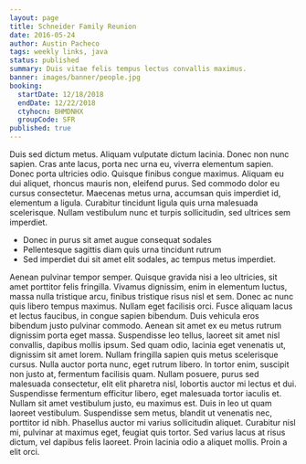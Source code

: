 ```yaml
---
layout: page
title: Schneider Family Reunion
date: 2016-05-24
author: Austin Pacheco
tags: weekly links, java
status: published
summary: Duis vitae felis tempus lectus convallis maximus.
banner: images/banner/people.jpg
booking:
  startDate: 12/18/2018
  endDate: 12/22/2018
  ctyhocn: BHMDNHX
  groupCode: SFR
published: true
---
```

Duis sed dictum metus. Aliquam vulputate dictum lacinia. Donec non nunc sapien. Cras ante lacus, porta nec urna eu, viverra elementum sapien. Donec porta ultricies odio. Quisque finibus congue maximus. Aliquam eu dui aliquet, rhoncus mauris non, eleifend purus. Sed commodo dolor eu cursus consectetur. Maecenas metus urna, accumsan quis imperdiet id, elementum a ligula. Curabitur tincidunt ligula quis urna malesuada scelerisque. Nullam vestibulum nunc et turpis sollicitudin, sed ultrices sem imperdiet.

* Donec in purus sit amet augue consequat sodales
* Pellentesque sagittis diam quis urna tincidunt rutrum
* Sed imperdiet dui sit amet elit sodales, ac tempus metus imperdiet.

Aenean pulvinar tempor semper. Quisque gravida nisi a leo ultricies, sit amet porttitor felis fringilla. Vivamus dignissim, enim in elementum luctus, massa nulla tristique arcu, finibus tristique risus nisl et sem. Donec ac nunc quis libero tempus maximus. Nullam eget facilisis orci. Fusce aliquam lacus et lectus faucibus, in congue sapien bibendum. Duis vehicula eros bibendum justo pulvinar commodo. Aenean sit amet ex eu metus rutrum dignissim porta eget massa. Suspendisse leo tellus, laoreet sit amet nisl convallis, dapibus mollis ipsum. Sed quam odio, lacinia eget venenatis ut, dignissim sit amet lorem. Nullam fringilla sapien quis metus scelerisque cursus.
Nulla auctor porta nunc, eget rutrum libero. In tortor enim, suscipit non justo at, fermentum facilisis quam. Nullam posuere, purus sed malesuada consectetur, elit elit pharetra nisl, lobortis auctor mi lectus et dui. Suspendisse fermentum efficitur libero, eget malesuada tortor iaculis et. Nullam sit amet vestibulum justo, eu maximus est. Duis in leo ut quam laoreet vestibulum. Suspendisse sem metus, blandit ut venenatis nec, porttitor id nibh. Phasellus auctor mi varius sollicitudin aliquet. Curabitur nisl mi, pulvinar at maximus eget, feugiat quis tortor. Sed varius lacus at risus dictum, vel dapibus felis laoreet. Proin lacinia odio a aliquet mollis. Proin a elit orci.
